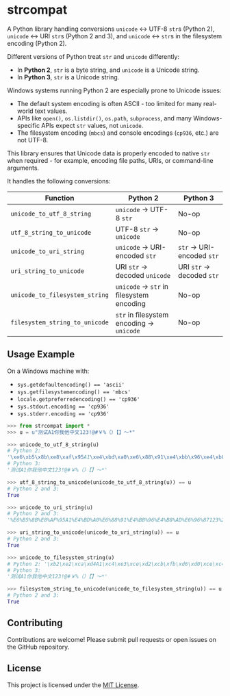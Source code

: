 # strcompat

A Python library handling conversions `unicode` <-> UTF-8 `str`s (Python 2), `unicode` <-> URI `str`s (Python 2 and 3), and `unicode` <-> `str`s in the filesystem encoding (Python 2).

Different versions of Python treat `str` and `unicode` differently:

- In **Python 2**, `str` is a byte string, and `unicode` is a Unicode string.
- In **Python 3**, `str` is a Unicode string.

Windows systems running Python 2 are especially prone to Unicode issues:

- The default system encoding is often ASCII - too limited for many real-world text values.
- APIs like `open()`, `os.listdir()`, `os.path`, `subprocess`, and many Windows-specific APIs expect `str` values, not `unicode`.
- The filesystem encoding (`mbcs`) and console encodings (`cp936`, etc.) are not UTF-8.

This library ensures that Unicode data is properly encoded to native `str` when required - for example, encoding file paths, URIs, or command-line arguments.

It handles the following conversions:


| Function | Python 2 | Python 3 |
|----------|----------|----------|
| `unicode_to_utf_8_string` | `unicode` -> UTF-8 `str` | No-op |
| `utf_8_string_to_unicode` | UTF-8 `str` -> `unicode` | No-op |
| `unicode_to_uri_string` | `unicode` -> URI-encoded `str` | `str` -> URI-encoded `str` |
| `uri_string_to_unicode`   | URI `str` -> decoded `unicode` | URI `str` -> decoded `str` |
| `unicode_to_filesystem_string` | `unicode` -> `str` in filesystem encoding  | No-op |
| `filesystem_string_to_unicode` | `str` in filesystem encoding -> `unicode` | No-op |

## Usage Example

On a Windows machine with:

- `sys.getdefaultencoding() == 'ascii'`
- `sys.getfilesystemencoding() == 'mbcs'`
- `locale.getpreferredencoding() == 'cp936'`
- `sys.stdout.encoding == 'cp936'`
- `sys.stderr.encoding == 'cp936'`

```python
>>> from strcompat import *
>>> u = u"测试A1你我他中文123!@#￥%（）【】～*"

>>> unicode_to_utf_8_string(u)
# Python 2:
'\xe6\xb5\x8b\xe8\xaf\x95A1\xe4\xbd\xa0\xe6\x88\x91\xe4\xbb\x96\xe4\xb8\xad\xe6\x96\x87123!@#\xef\xbf\xa5%\xef\xbc\x88\xef\xbc\x89\xe3\x80\x90\xe3\x80\x91\xef\xbd\x9e*'
# Python 3:
'测试A1你我他中文123!@#￥%（）【】～*'

>>> utf_8_string_to_unicode(unicode_to_utf_8_string(u)) == u
# Python 2 and 3:
True

>>> unicode_to_uri_string(u)
# Python 2 and 3:
'%E6%B5%8B%E8%AF%95A1%E4%BD%A0%E6%88%91%E4%BB%96%E4%B8%AD%E6%96%87123%21%40%23%EF%BF%A5%25%EF%BC%88%EF%BC%89%E3%80%90%E3%80%91%EF%BD%9E%2A'

>>> uri_string_to_unicode(unicode_to_uri_string(u)) == u
# Python 2 and 3:
True

>>> unicode_to_filesystem_string(u)
# Python 2: '\xb2\xe2\xca\xd4A1\xc4\xe3\xce\xd2\xcb\xfb\xd6\xd0\xce\xc4123!@#\xa3\xa4%\xa3\xa8\xa3\xa9\xa1\xbe\xa1\xbf\xa1\xab*'
# Python 3:
'测试A1你我他中文123!@#￥%（）【】～*'

>>> filesystem_string_to_unicode(unicode_to_filesystem_string(u)) == u
# Python 2 and 3:
True
```

## Contributing

Contributions are welcome! Please submit pull requests or open issues on the GitHub repository.

## License

This project is licensed under the [MIT License](LICENSE).
